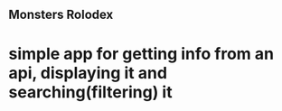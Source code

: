 ## Monsters Rolodex

# simple app for getting info from an api, displaying it and searching(filtering) it
